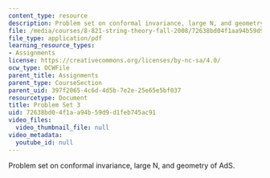 ```yaml
---
content_type: resource
description: Problem set on conformal invariance, large N, and geometry of AdS.
file: /media/courses/8-821-string-theory-fall-2008/72638bd04f1aa94b59d9d1feb745ac91_pset03.pdf
file_type: application/pdf
learning_resource_types:
- Assignments
license: https://creativecommons.org/licenses/by-nc-sa/4.0/
ocw_type: OCWFile
parent_title: Assignments
parent_type: CourseSection
parent_uid: 397f2065-4c6d-4d5b-7e2e-25e65e5bf037
resourcetype: Document
title: Problem Set 3
uid: 72638bd0-4f1a-a94b-59d9-d1feb745ac91
video_files:
  video_thumbnail_file: null
video_metadata:
  youtube_id: null
---
```

Problem set on conformal invariance, large N, and geometry of AdS.